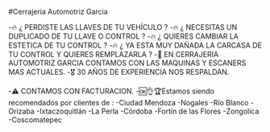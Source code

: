 #Cerrajeria Automotriz Garcia

-🔥 ¿ PERDISTE LAS LLAVES DE TU VEHÍCULO ?
-🔥 ¿ NECESITAS UN DUPLICADO DE TU LLAVE O CONTROL ?
-🔥 ¿ QUIERES CAMBIAR LA ESTETICA DE TU CONTROL ?
-🔥 ¿ YA ESTA MUY DAÑADA LA CARCASA DE TU CONTROL Y QUIERES REMPLAZARLA ?
-🥇 EN CERRAJERIA AUTOMOTRIZ GARCIA CONTAMOS CON LAS MAQUINAS Y ESCANERS MAS ACTUALES.
-🎖️ 30 AÑOS DE EXPERIENCIA NOS RESPALDAN.

-⚠️ CONTAMOS CON FACTURACION.
-🆗👌🏆Estamos siendo recomendados por clientes de :
-Ciudad Mendoza
-Nogales
-Río Blanco
-Orizaba
-Ixtaczoquitlán
-La Perla
-Córdoba
-Fortín de las Flores
-Zongolica
-Coscomatepec
<!--
**CerrajeriaAutomotrizGarcia/CerrajeriaAutomotrizGarcia** is a ✨ _special_ ✨ repository because its `README.md` (this file) appears on your GitHub profile.

Here are some ideas to get you started:

- 🔭 I’m currently working on ...
- 🌱 I’m currently learning ...
- 👯 I’m looking to collaborate on ...
- 🤔 I’m looking for help with ...
- 💬 Ask me about ...
- 📫 How to reach me: ...
- 😄 Pronouns: ...
- ⚡ Fun fact: ...
-->
